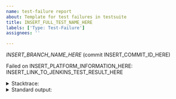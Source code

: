 ```yaml
---
name: test-failure report
about: Template for test failures in testsuite
title: INSERT_FULL_TEST_NAME_HERE
labels: ['Type: Test-Failure']
assignees: ''

---
```


_INSERT_BRANCH_NAME_HERE_ (commit INSERT_COMMIT_ID_HERE)

Failed on INSERT_PLATFORM_INFORMATION_HERE: INSERT_LINK_TO_JENKINS_TEST_RESULT_HERE

<details><summary>Stacktrace:</summary>

```
INSERT_STACKTRACE_HERE
```

</details>

<details><summary>Standard output:</summary>

```
INSERT_INTERESTING_PART_OF_STANDARD_OUTPUT_HERE
```

</details>

